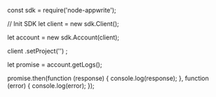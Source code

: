 const sdk = require('node-appwrite');

// Init SDK
let client = new sdk.Client();

let account = new sdk.Account(client);

client
    .setProject('')
;

let promise = account.getLogs();

promise.then(function (response) {
    console.log(response);
}, function (error) {
    console.log(error);
});
